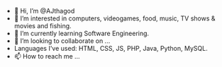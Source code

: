 - 👋 Hi, I’m @AJthagod
- 👀 I’m interested in computers, videogames, food, music, TV shows & movies and fishing.
- 🌱 I’m currently learning Software Engineering.
- 💞️ I’m looking to collaborate on ...
- Languages I've used: HTML, CSS, JS, PHP, Java, Python, MySQL.
- 📫 How to reach me ...

<!---
AJthagod/AJthagod is a ✨ special ✨ repository because its `README.md` (this file) appears on your GitHub profile.
You can click the Preview link to take a look at your changes.
--->
